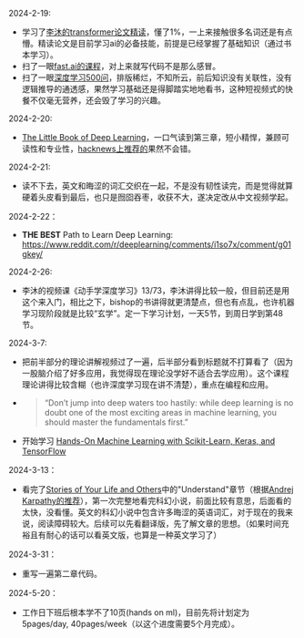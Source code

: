 2024-2-19:
- 学习了[李沐的transformer论文精读](https://youtu.be/nzqlFIcCSWQ?si=1NvvrMUHDzAf8IvO)，懂了1%，一上来接触很多名词还是有点懵。精读论文是目前学习ai的必备技能，前提是已经掌握了基础知识（通过书本学习）。
- 扫了一眼[fast.ai的课程](https://course.fast.ai/)，对上来就写代码不是那么感冒。
- 扫了一眼[深度学习500问](https://github.com/scutan90/DeepLearning-500-questions/tree/master)，排版稀烂，不知所云，前后知识没有关联性，没有逻辑推导的通透感，果然学习基础还是得脚踏实地地看书，这种短视频式的快餐不仅毫无营养，还会毁了学习的兴趣。

2024-2-20:
- [The Little Book of Deep Learning](https://fleuret.org/public/lbdl.pdf)，一口气读到第三章，短小精悍，兼顾可读性和专业性，[hacknews上推荐的](https://news.ycombinator.com/item?id=35767789)果然不会错。

2024-2-21:
- 读不下去，英文和晦涩的词汇交织在一起，不是没有韧性读完，而是觉得就算硬着头皮看到最后，也只是囫囵吞枣，收获不大，遂决定改从中文视频学起。
  
2024-2-22：
- **THE BEST** Path to Learn Deep Learning: https://www.reddit.com/r/deeplearning/comments/i1so7x/comment/g01gkey/

2024-2-26:
- 李沐的视频课《动手学深度学习》13/73，李沐讲得比较一般，但目前还是用这个来入门，相比之下，bishop的书讲得就更清楚点，但也有点乱，也许机器学习现阶段就是比较“玄学”。定一下学习计划，一天5节，到周日学到第48节。

2024-3-7:
- 把前半部分的理论讲解视频过了一遍，后半部分看到标题就不打算看了（因为一股脑介绍了好多应用，我觉得现在理论没学好不适合去学应用）。这个课程理论讲得比较含糊（也许深度学习现在讲不清楚），重点在编程和应用。
- > “Don’t jump into deep waters too hastily: while deep learning is no doubt one of the most exciting areas in machine learning, you should master the fundamentals first.”
- 开始学习  [Hands-On Machine Learning with Scikit-Learn, Keras, and TensorFlow](https://www.oreilly.com/library/view/hands-on-machine-learning/9781492032632/)

2024-3-13：
- 看完了[Stories of Your Life and Others](https://www.goodreads.com/book/show/223380.Stories_of_Your_Life_and_Others)中的"Understand"章节（根据[Andrej Karpathy的推荐](https://karpathy.ai/books.html)），第一次完整地看完科幻小说，前面比较有意思，后面看的太快，没看懂。英文的科幻小说中包含许多晦涩的英语词汇，对于现在的我来说，阅读障碍较大。后续可以先看翻译版，先了解文章的思想。（如果时间充裕且有耐心的话可以看英文版，也算是一种英文学习了）

2024-3-31：
- 重写一遍第二章代码。

2024-5-20：
- 工作日下班后根本学不了10页(hands on ml)，目前先将计划定为5pages/day, 40pages/week（以这个进度需要5个月完成）。
